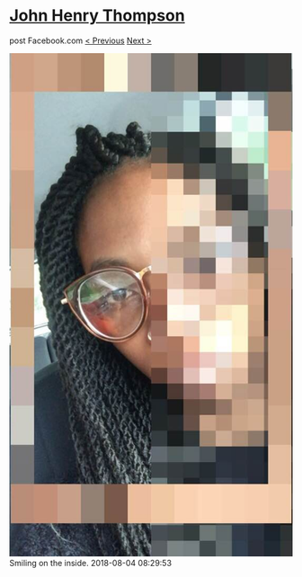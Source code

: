 # [John Henry Thompson](../README.md)
post Facebook.com
[< Previous](2018-08-04-1.md) [Next >](2018-08-02-1.md)

[![](../media/2018-08-04/Timeline-Photos-Smiling-on-the-inside.jpg)](../README.md)
Smiling on the inside.
2018-08-04 08:29:53
